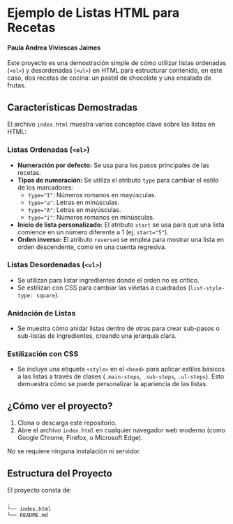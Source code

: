 # Ejemplo de Listas HTML para Recetas
#### Paula Andrea Viviescas Jaimes

Este proyecto es una demostración simple de cómo utilizar listas ordenadas (`<ol>`) y desordenadas (`<ul>`) en HTML para estructurar contenido, en este caso, dos recetas de cocina: un pastel de chocolate y una ensalada de frutas.

## Características Demostradas

El archivo `index.html` muestra varios conceptos clave sobre las listas en HTML:

### Listas Ordenadas (`<ol>`)
- **Numeración por defecto:** Se usa para los pasos principales de las recetas.
- **Tipos de numeración:** Se utiliza el atributo `type` para cambiar el estilo de los marcadores:
    - `type="I"`: Números romanos en mayúsculas.
    - `type="a"`: Letras en minúsculas.
    - `type="A"`: Letras en mayúsculas.
    - `type="i"`: Números romanos en minúsculas.
- **Inicio de lista personalizado:** El atributo `start` se usa para que una lista comience en un número diferente a 1 (ej. `start="5"`).
- **Orden inverso:** El atributo `reversed` se emplea para mostrar una lista en orden descendente, como en una cuenta regresiva.

### Listas Desordenadas (`<ul>`)
- Se utilizan para listar ingredientes donde el orden no es crítico.
- Se estilizan con CSS para cambiar las viñetas a cuadrados (`list-style-type: square`).

### Anidación de Listas
- Se muestra cómo anidar listas dentro de otras para crear sub-pasos o sub-listas de ingredientes, creando una jerarquía clara.

### Estilización con CSS
- Se incluye una etiqueta `<style>` en el `<head>` para aplicar estilos básicos a las listas a través de clases (`.main-steps`, `.sub-steps`, `.ul-steps`). Esto demuestra cómo se puede personalizar la apariencia de las listas.

## ¿Cómo ver el proyecto?

1.  Clona o descarga este repositorio.
2.  Abre el archivo `index.html` en cualquier navegador web moderno (como Google Chrome, Firefox, o Microsoft Edge).

No se requiere ninguna instalación ni servidor.

## Estructura del Proyecto

El proyecto consta de:

```
.
└── index.html
└── README.md
```
